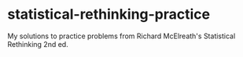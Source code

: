 # statistical-rethinking-practice
My solutions to practice problems from Richard McElreath's Statistical Rethinking 2nd ed.
